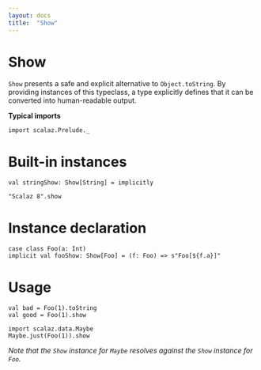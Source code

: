 ```yaml
---
layout: docs
title:  "Show"
---
```


# Show

`Show` presents a safe and explicit alternative to `Object.toString`.
By providing instances of this typeclass, a type explicitly defines that it can be converted into human-readable output.

**Typical imports**

```tut:silent
import scalaz.Prelude._
```

# Built-in instances

```tut
val stringShow: Show[String] = implicitly

"Scalaz 8".show
```

# Instance declaration

```tut
case class Foo(a: Int)
implicit val fooShow: Show[Foo] = (f: Foo) => s"Foo[${f.a}]"
```

# Usage

```tut
val bad = Foo(1).toString
val good = Foo(1).show

import scalaz.data.Maybe
Maybe.just(Foo(1)).show
```

*Note that the `Show` instance for `Maybe` resolves against the `Show` instance for `Foo`.*
